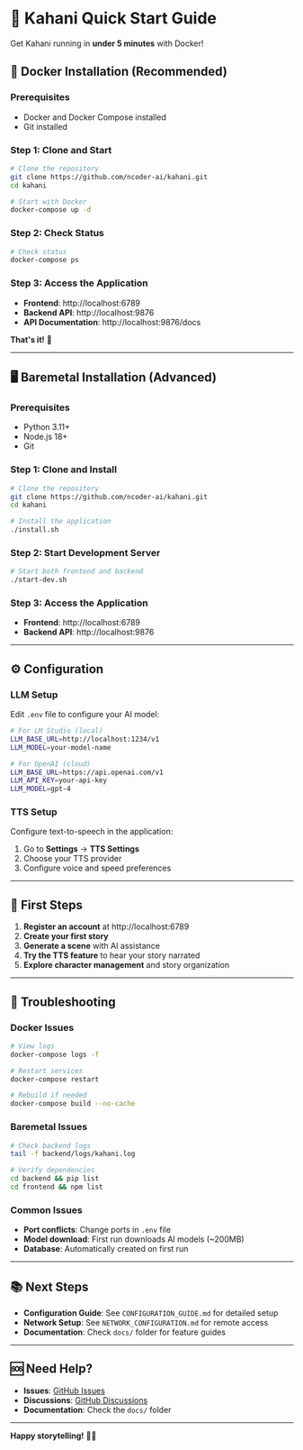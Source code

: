 # 🚀 Kahani Quick Start Guide

Get Kahani running in **under 5 minutes** with Docker!

## 🐳 Docker Installation (Recommended)

### Prerequisites
- Docker and Docker Compose installed
- Git installed

### Step 1: Clone and Start
```bash
# Clone the repository
git clone https://github.com/ncoder-ai/kahani.git
cd kahani

# Start with Docker
docker-compose up -d
```

### Step 2: Check Status
```bash
# Check status
docker-compose ps
```

### Step 3: Access the Application
- **Frontend**: http://localhost:6789
- **Backend API**: http://localhost:9876
- **API Documentation**: http://localhost:9876/docs

**That's it!** 🎉

---

## 🖥️ Baremetal Installation (Advanced)

### Prerequisites
- Python 3.11+
- Node.js 18+
- Git

### Step 1: Clone and Install
```bash
# Clone the repository
git clone https://github.com/ncoder-ai/kahani.git
cd kahani

# Install the application
./install.sh
```

### Step 2: Start Development Server
```bash
# Start both frontend and backend
./start-dev.sh
```

### Step 3: Access the Application
- **Frontend**: http://localhost:6789
- **Backend API**: http://localhost:9876

---

## ⚙️ Configuration

### LLM Setup
Edit `.env` file to configure your AI model:

```bash
# For LM Studio (local)
LLM_BASE_URL=http://localhost:1234/v1
LLM_MODEL=your-model-name

# For OpenAI (cloud)
LLM_BASE_URL=https://api.openai.com/v1
LLM_API_KEY=your-api-key
LLM_MODEL=gpt-4
```

### TTS Setup
Configure text-to-speech in the application:
1. Go to **Settings** → **TTS Settings**
2. Choose your TTS provider
3. Configure voice and speed preferences

---

## 🎯 First Steps

1. **Register an account** at http://localhost:6789
2. **Create your first story**
3. **Generate a scene** with AI assistance
4. **Try the TTS feature** to hear your story narrated
5. **Explore character management** and story organization

---

## 🔧 Troubleshooting

### Docker Issues
```bash
# View logs
docker-compose logs -f

# Restart services
docker-compose restart

# Rebuild if needed
docker-compose build --no-cache
```

### Baremetal Issues
```bash
# Check backend logs
tail -f backend/logs/kahani.log

# Verify dependencies
cd backend && pip list
cd frontend && npm list
```

### Common Issues
- **Port conflicts**: Change ports in `.env` file
- **Model download**: First run downloads AI models (~200MB)
- **Database**: Automatically created on first run

---

## 📚 Next Steps

- **Configuration Guide**: See `CONFIGURATION_GUIDE.md` for detailed setup
- **Network Setup**: See `NETWORK_CONFIGURATION.md` for remote access
- **Documentation**: Check `docs/` folder for feature guides

---

## 🆘 Need Help?

- **Issues**: [GitHub Issues](https://github.com/ncoder-ai/kahani/issues)
- **Discussions**: [GitHub Discussions](https://github.com/ncoder-ai/kahani/discussions)
- **Documentation**: Check the `docs/` folder

---

**Happy storytelling!** 📖✨